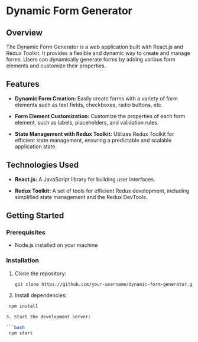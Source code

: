 # Dynamic Form Generator

## Overview

The Dynamic Form Generator is a web application built with React.js and Redux Toolkit. It provides a flexible and dynamic way to create and manage forms. Users can dynamically generate forms by adding various form elements and customize their properties.

## Features

- **Dynamic Form Creation:** Easily create forms with a variety of form elements such as text fields, checkboxes, radio buttons, etc.
  
- **Form Element Customization:** Customize the properties of each form element, such as labels, placeholders, and validation rules.

- **State Management with Redux Toolkit:** Utilizes Redux Toolkit for efficient state management, ensuring a predictable and scalable application state.

## Technologies Used

- **React.js:** A JavaScript library for building user interfaces.

- **Redux Toolkit:** A set of tools for efficient Redux development, including simplified state management and the Redux DevTools.

## Getting Started

### Prerequisites

- Node.js installed on your machine

### Installation

1. Clone the repository:

   ```bash
   git clone https://github.com/your-username/dynamic-form-generator.git

2. Install dependencies:

  ```bash
   npm install

3. Start the development server:

  ```bash
   npm start

   
